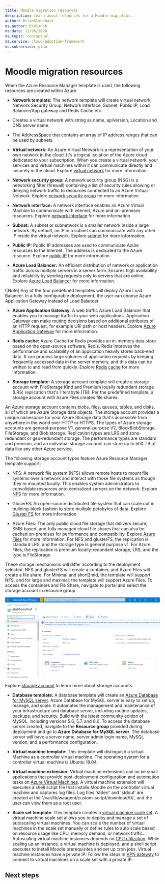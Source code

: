 ```yaml
---
title: Moodle migration resources
description: Learn about resources for a Moodle migration.
author: BrianBlanchard
ms.author: brblanch 
ms.date: 11/06/2020
ms.topic: conceptual
ms.service: cloud-adoption-framework
ms.subservice: plan
---
```


# Moodle migration resources

When the Azure Resource Manager template is used, the following resources are created within Azure.

- **Network template:** The network template will create virtual network, Network Security Group, Network Interface, Subnet, Public IP, Load Balancer/App gateway and Redis Cache etc.

- Creates a virtual network with string as name, apiVersion, Location and DNS server name.
- The AddressSpace that contains an array of IP address ranges that can be used by subnets.
   
- **Virtual network:** An Azure Virtual Network is a representation of your own network in the cloud. It's a logical isolation of the Azure cloud dedicated to your subscription. When you create a virtual network, your services and virtual machines within it can communicate directly and securely in the cloud. Explore [virtual network](https://docs.microsoft.com/azure/virtual-network/virtual-networks-overview) for more information.

- **Network security group:** A network security group (NSG) is a networking filter (firewall) containing a list of security rules allowing or denying network traffic to resources connected to an Azure Virtual Network. Explore [network security group](https://docs.microsoft.com/azure/virtual-network/security-overview) for more information.

- **Network interface:** A network interface enables an Azure Virtual Machine to communicate with internet, Azure and on-premises resources. Explore [network interface](https://docs.microsoft.com/azure/virtual-network/virtual-network-netwAork-interface) for more information.

- **Subnet:** A subnet or subnetwork is a smaller network inside a large network. By default, an IP in a subnet can communicate with any other IP inside the virtual network. Explore [subnet](https://docs.microsoft.com/azure/virtual-network/virtual-network-manage-subnet) for more information.

- **Public IP:** Public IP addresses are used to communicate Azure resources to the Internet. The address is dedicated to the Azure resource. Explore [public IP](https://docs.microsoft.com/azure/virtual-network/public-ip-addresses#:~:text=Public%20IP%20addresses%20enable%20Azure,IP%20assigned%20can%20communicate%20outbound) for more information.

- **Azure Load Balancer:** An efficient distribution of network or application traffic across multiple servers in a server farm. Ensures high availability and reliability by sending requests only to servers that are online. Explore [Azure Load Balancer](https://docs.microsoft.com/azure/virtual-machines/windows/tutorial-load-balancer#:~:text=An%20Azure%20load%20balancer%20is,traffic%20to%20an%20operational%20VM) for more information.

![Note] Any of the four predefined templates will deploy Azure Load Balancer. In a fully configurable deployment, the user can choose Azure Application Gateway instead of Load Balancer.
    
-  **Azure Application Gateway**: A web traffic Azure Load Balancer that enables you to manage traffic to your web applications. Application Gateway can make routing decisions based on additional attributes of an HTTP request, for example URI path or host headers. Explore [Azure Application Gateway](https://docs.microsoft.com/azure/application-gateway/overview) for more information.

- **Redis cache:** Azure Cache for Redis provides an in-memory data store based on the open-source software, Redis. Redis improves the performance and scalability of an application heavily stores back-end data. It can process large volumes of application requests by keeping frequently accessed data in the server memory, and this data can be written to and read from quickly. Explore [Redis cache](https://docs.microsoft.com/azure/azure-cache-for-redis/cache-overview) for more information.

- **Storage template:** A storage account template will create a storage account with FileStorage Kind and Premium locally redundant storage (LRS) replication that's 1 terabyte (TB). Per the predefined template, a storage account with Azure Files creates file shares.

An Azure storage account contains blobs, files, queues, tables, and disks, all of which are Azure Storage data objects. The storage account provides a unique namespace for your Azure Storage data that's accessible from anywhere in the world over HTTP or HTTPS. The types of Azure storage accounts are general-purpose V1, general-purpose V2, BlockBlobStorage, FileStorage, and Blob storage. Replication types are LRS and zone-redundant or geo-redundant storage. The performance types are standard and premium, and an individual storage account can store up to 500 TB of data like any other Azure service.
    
The following storage account types feature Azure Resource Manager template support:

- NFS: A network file system (NFS) allows remote hosts to mount file systems over a network and interact with those file systems as though they're mounted locally. This enables system administrators to consolidate resources onto centralized servers on the network. Explore [NFS](https://docs.microsoft.com/windows-server/storage/nfs/nfs-overview) for more information.

- GluserFS: An open-source distributed file system that can scale out in building-block fashion to store multiple petabytes of data. Explore [Gluster FS](https://docs.microsoft.com/azure/virtual-machines/workloads/sap/high-availability-guide-rhel-glusterfs) for more information.

- Azure Files: The only public cloud file storage that delivers secure, SMB-based, and fully managed cloud file shares that can also be cached on-premises for performance and compatibility. Explore [Azure Files](https://docs.microsoft.com/azure/storage/files/storage-files-introduction) for more information. For NFS and glusterFS, the replication is standard LRS, and the storage type is general purpose v1. For Azure Files, the replication is premium locally-redundant storage, LRS, and the type is FileStorage.

These storage mechanisms will differ according to the deployment selected. NFS and glusterFS will create a container, and Azure Files will create a file share. For Minimal and short2mid, the template will support NFS, and for large and maximal, the template will support Azure Files. To access the containers and Fle Share, navigate to portal and select the storage account in resource group.

![To be determined](images/storage-account.png)

Explore [storage account](https://docs.microsoft.com/azure/storage/common/storage-account-overview) to learn more about storage accounts.

- **Database template:** A database template will create an [Azure Database for MySQL server](https://docs.microsoft.com/azure/mysql). Azure Database for MySQL server is easy to set up, manage, and scale. It automates the management and maintenance of your infrastructure and database server, including routine updates, backups, and security. Build with the latest community edition of MySQL, including versions 5.6, 5.7, and 8.0. To access the database server created, navigate to the **Resource group** provided during deployment and go to **Azure Database for MySQL server**. The database server will have a server name, server admin login name, MySQL version, and a performance configuration.
        
- **Virtual machine template:** This template will distinguish a virtual Machine as a controller virtual machine. The operating system for a controller virtual machine is Ubuntu 18.04.

- **Virtual machine extension:** Virtual machine extensions can an be small applications that provide post-deployment configuration and automation tasks on [Azure Virtual Machines](https://docs.microsoft.com/azure/virtual-machines/extensions/overview). A virtual machine extension will executes a shell script file that installs Moodle on the controller virtual machine and captures log files. Log files 'stderr' and 'stdout' are created at the '/var/lib/waagent/custom-script/download/0/', and the user can view them as a root user.

- **Scale set template**: This template creates a [virtual machine scale set](https://docs.microsoft.com/azure/virtual-machine-scale-sets/overview). A virtual machine scale set allows you to deploy and manage a set of autoscaling virtual machines. You can scale the number of virtual machines in the scale set manually or define rules to auto scale based on resource usage like CPU, memory demand, or network traffic. Autoscaling virtual machine instances depends on [CPU utilization](https://docs.microsoft.com/visualstudio/profiling/average-cpu-utilization?view=vs-2019). While scaling up an instance, a virtual machine is deployed, and a shell script executes to install Moodle prerequisites and set up cron jobs. Virtual machine instances have a private IP. Follow the steps in [VPN gateway](/vpngateway.md) to connect to virtual machines on a scale set with a private IP.

## Next steps